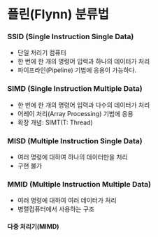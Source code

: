 # 플린(Flynn) 분류법
### SSID (Single Instruction Single Data)
* 단일 처리기 컴퓨터
* 한 번에 한 개의 명령어 입력과 하나의 데이터가 처리
* 파이프라인(Pipeline) 기법에 응용이 가능하다.
### SIMD (Single Instruction Multiple Data)
* 한 번에 한 개의 명령어 입력과 다수의 데이터가 처리
* 어레이 처리(Array Processing) 기법에 응용
* 확장 개념: SIMT(T: Thread)
### MISD (Multiple Instruction Single Data)
* 여러 명령에 대하여 하나의 데이터만을 처리
* 구현 불가
### MMID (Multiple Instruction Multiple Data)
* 여러 명령에 대하여 여러 데이터가 처리
* 병렬컴퓨터에서 사용하는 구조
#### 다중 처리기(MIMD)